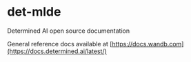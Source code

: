 # det-mlde

Determined AI open source documentation

General reference docs available at [https://docs.wandb.com](https://docs.determined.ai/latest/)

